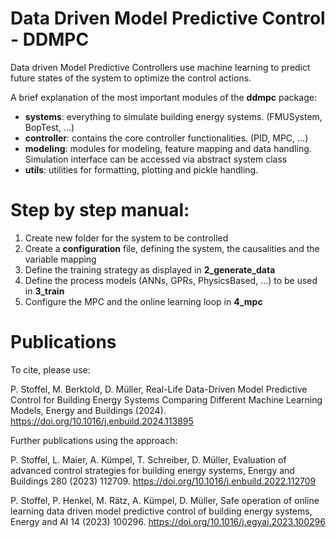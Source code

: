 # Data Driven Model Predictive Control - DDMPC
Data driven Model Predictive Controllers use machine learning to predict future states of the system to optimize 
the control actions.

A brief explanation of the most important modules of the **ddmpc** package:

- **systems**: everything to simulate building energy systems. (FMUSystem, BopTest, ...) 
- **controller**: contains the core controller functionalities. (PID, MPC, ...) 
- **modeling**: modules for modeling, feature mapping and data handling. Simulation interface can be accessed via abstract system class
- **utils**: utilities for formatting, plotting and pickle handling.

# Step by step manual:

1. Create new folder for the system to be controlled
2. Create a **configuration** file, defining the system, the causalities and the variable mapping
3. Define the training strategy as displayed in **2_generate_data**
4. Define the process models (ANNs, GPRs, PhysicsBased, ...) to be used in **3_train**
5. Configure the MPC and the online learning loop in **4_mpc**

# Publications
To cite, please use:

P. Stoffel, M. Berktold, D. Müller, Real-Life Data-Driven Model Predictive Control for Building Energy Systems Comparing Different Machine Learning Models, Energy and Buildings (2024). https://doi.org/10.1016/j.enbuild.2024.113895

Further publications using the approach:

P. Stoffel, L. Maier, A. Kümpel, T. Schreiber, D. Müller, Evaluation of advanced control strategies for building energy systems, Energy and Buildings 280 (2023) 112709. https://doi.org/10.1016/j.enbuild.2022.112709              
    
  P. Stoffel, P. Henkel, M. Rätz, A. Kümpel, D. Müller, Safe operation of online learning data driven model predictive control of building energy systems, Energy and AI 14 (2023) 100296. https://doi.org/10.1016/j.egyai.2023.100296                            
  

